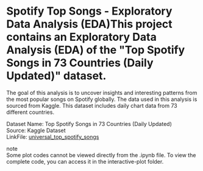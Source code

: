 # Spotify Top Songs - Exploratory Data Analysis (EDA)This project contains an Exploratory Data Analysis (EDA) of the "Top Spotify Songs in 73 Countries (Daily Updated)" dataset.

The goal of this analysis is to uncover insights and interesting patterns from the most popular songs on Spotify globally. The data used in this analysis is sourced from Kaggle. This dataset includes daily chart data from 73 different countries.

Dataset Name: Top Spotify Songs in 73 Countries (Daily Updated)     
Source: Kaggle Dataset     
LinkFile: [universal_top_spotify_songs](https://www.kaggle.com/datasets/asaniczka/top-spotify-songs-in-73-countries-daily-updated)

note     
Some plot codes cannot be viewed directly from the .ipynb file. To view the complete code, you can access it in the interactive-plot folder.
